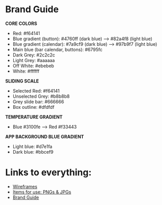 # Brand Guide



**CORE COLORS**

- Red: #f64141
- Blue gradient (button): #4760ff (dark blue) --> #82a4f8 (light blue)
- Blue gradient (calendar): #7a9cf9 (dark blue) --> #97b9f7 (light blue)
- Main blue (bar calendar, buttons): #6795fc
- Dark Grey: #2c2c2c
- Light Grey: #aaaaaa
- Off White: #ebebeb
- White: #ffffff

**SLIDING SCALE**

- Selected Red: #f64141
- Unselected Grey: #b8b8b8
- Grey slide bar: #666666
- Box outline: #dfdfdf

**TEMPERATURE GRADIENT**
- Blue #3100fe --> Red #f33443

**APP BACKGROUND BLUE GRADIENT**
- Light blue: #d7e1fa
- Dark blue: #bbcef9


# Links to everything:
- [Wireframes](https://github.com/COVID-19-electronic-health-system/Corona-tracker/tree/master/design/wireframes)
- [Items for use: PNGs & JPGs](https://github.com/COVID-19-electronic-health-system/Corona-tracker/tree/master/client/src/img)
- [Brand Guide](https://github.com/COVID-19-electronic-health-system/Corona-tracker/tree/master/design)
